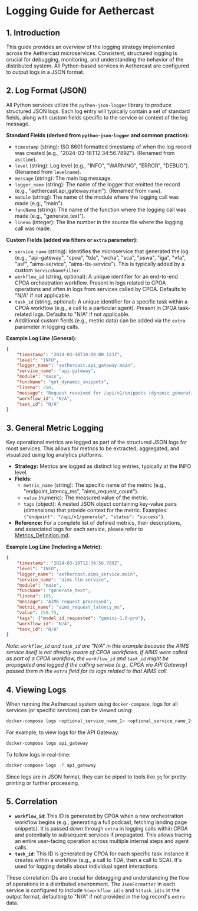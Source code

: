 # Logging Guide for Aethercast

## 1. Introduction

This guide provides an overview of the logging strategy implemented across the Aethercast microservices. Consistent, structured logging is crucial for debugging, monitoring, and understanding the behavior of the distributed system. All Python-based services in Aethercast are configured to output logs in a JSON format.

## 2. Log Format (JSON)

All Python services utilize the `python-json-logger` library to produce structured JSON logs. Each log entry will typically contain a set of standard fields, along with custom fields specific to the service or context of the log message.

**Standard Fields (derived from `python-json-logger` and common practice):**

*   `timestamp` (string): ISO 8601 formatted timestamp of when the log record was created (e.g., "2024-03-18T12:34:56.789Z"). (Renamed from `asctime`).
*   `level` (string): Log level (e.g., "INFO", "WARNING", "ERROR", "DEBUG"). (Renamed from `levelname`).
*   `message` (string): The main log message.
*   `logger_name` (string): The name of the logger that emitted the record (e.g., "aethercast.api_gateway.main"). (Renamed from `name`).
*   `module` (string): The name of the module where the logging call was made (e.g., "main").
*   `funcName` (string): The name of the function where the logging call was made (e.g., "generate_text").
*   `lineno` (integer): The line number in the source file where the logging call was made.

**Custom Fields (added via filters or `extra` parameter):**

*   `service_name` (string): Identifies the microservice that generated the log (e.g., "api-gateway", "cpoa", "tda", "wcha", "sca", "pswa", "iga", "vfa", "asf", "aims-service", "aims-tts-service"). This is typically added by a custom `ServiceNameFilter`.
*   `workflow_id` (string, optional): A unique identifier for an end-to-end CPOA orchestration workflow. Present in logs related to CPOA operations and often in logs from services called by CPOA. Defaults to "N/A" if not applicable.
*   `task_id` (string, optional): A unique identifier for a specific task within a CPOA workflow (e.g., a call to a particular agent). Present in CPOA task-related logs. Defaults to "N/A" if not applicable.
*   Additional custom fields (e.g., metric data) can be added via the `extra` parameter in logging calls.

**Example Log Line (General):**
```json
{
    "timestamp": "2024-03-18T10:00:00.123Z",
    "level": "INFO",
    "logger_name": "aethercast.api_gateway.main",
    "service_name": "api-gateway",
    "module": "main",
    "funcName": "get_dynamic_snippets",
    "lineno": 250,
    "message": "Request received for /api/v1/snippets (dynamic generation)",
    "workflow_id": "N/A",
    "task_id": "N/A"
}
```

## 3. General Metric Logging

Key operational metrics are logged as part of the structured JSON logs for most services. This allows for metrics to be extracted, aggregated, and visualized using log analytics platforms.

*   **Strategy:** Metrics are logged as distinct log entries, typically at the INFO level.
*   **Fields:**
    *   `metric_name` (string): The specific name of the metric (e.g., "endpoint_latency_ms", "aims_request_count").
    *   `value` (numeric): The measured value of the metric.
    *   `tags` (object): A nested JSON object containing key-value pairs (dimensions) that provide context for the metric. Examples: `{"endpoint": "/api/v1/generate", "status": "success"}`.
*   **Reference:** For a complete list of defined metrics, their descriptions, and associated tags for each service, please refer to [Metrics_Definition.md](./Metrics_Definition.md).

**Example Log Line (Including a Metric):**
```json
{
    "timestamp": "2024-03-18T12:34:56.789Z",
    "level": "INFO",
    "logger_name": "aethercast.aims_service.main",
    "service_name": "aims-llm-service",
    "module": "main",
    "funcName": "generate_text",
    "lineno": 185,
    "message": "AIMS request processed",
    "metric_name": "aims_request_latency_ms",
    "value": 150.75,
    "tags": {"model_id_requested": "gemini-1.0-pro"},
    "workflow_id": "N/A",
    "task_id": "N/A"
}
```
*Note: `workflow_id` and `task_id` are "N/A" in this example because the AIMS service itself is not directly aware of CPOA workflows. If AIMS were called as part of a CPOA workflow, the `workflow_id` and `task_id` might be propagated and logged if the calling service (e.g., CPOA via API Gateway) passed them in the `extra` field for its logs related to that AIMS call.*

## 4. Viewing Logs

When running the Aethercast system using `docker-compose`, logs for all services (or specific services) can be viewed using:

```bash
docker-compose logs <optional_service_name_1> <optional_service_name_2> ...
```
For example, to view logs for the API Gateway:
```bash
docker-compose logs api_gateway
```
To follow logs in real-time:
```bash
docker-compose logs -f api_gateway
```
Since logs are in JSON format, they can be piped to tools like `jq` for pretty-printing or further processing.

## 5. Correlation

*   **`workflow_id`**: This ID is generated by CPOA when a new orchestration workflow begins (e.g., generating a full podcast, fetching landing page snippets). It is passed down through `extra` in logging calls within CPOA and potentially to subsequent services if propagated. This allows tracing an entire user-facing operation across multiple internal steps and agent calls.
*   **`task_id`**: This ID is generated by CPOA for each specific task instance it creates within a workflow (e.g., a call to TDA, then a call to SCA). It's used for logging details about individual agent interactions.

These correlation IDs are crucial for debugging and understanding the flow of operations in a distributed environment. The `JsonFormatter` in each service is configured to include `%(workflow_id)s` and `%(task_id)s` in the output format, defaulting to "N/A" if not provided in the log record's `extra` data.
